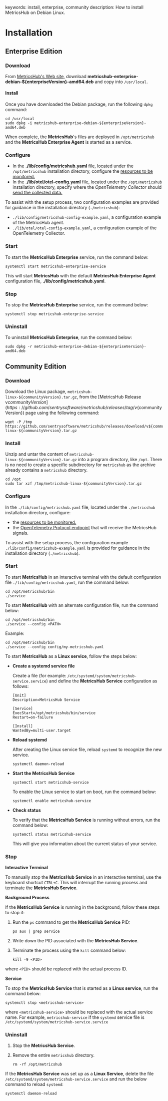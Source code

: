 keywords: install, enterprise, community
description: How to install MetricsHub on Debian Linux.

# Installation

<!-- MACRO{toc|fromDepth=1|toDepth=2|id=toc} -->

## Enterprise Edition

### Download

From [MetricsHub's Web site](https://metricshub.com), download **metricshub-enterprise-debian-${enterpriseVersion}-amd64.deb** and copy into `/usr/local`.

#### Install

Once you have downloaded the Debian package, run the following `dpkg` command:

```shell-session
cd /usr/local
sudo dpkg -i metricshub-enterprise-debian-${enterpriseVersion}-amd64.deb
```

When complete, the **MetricsHub**'s files are deployed in `/opt/metricshub` and the **MetricsHub Enterprise Agent** is started as a service.

### Configure

* In the **./lib/config/metricshub.yaml** file, located under the `/opt/metricshub` installation directory, configure the [resources to be monitored.](../configuration/configure-monitoring.html#configure-resources)
* In the **./lib/otel/otel-config.yaml** file, located under the `/opt/metricshub` installation directory, specify where the _OpenTelemetry Collector_ should [send the collected data.](../configuration/send-data.html#configure-the-otel-collector-28enterprise-edition-29)

To assist with the setup process, two configuration examples are provided for guidance in the installation directory (`./metricshub`):

* `./lib/config/metricshub-config-example.yaml`, a configuration example of the MetricsHub agent.
* `./lib/otel/otel-config-example.yaml`, a configuration example of the OpenTelemetry Collector.

### Start

To start the **MetricsHub Enterprise** service, run the command below:

```shell-session
systemctl start metricshub-enterprise-service
```
This will start **MetricsHub** with the default **MetricsHub Enterprise Agent** configuration file, **./lib/config/metricshub.yaml**.

### Stop

To stop the **MetricsHub Enterprise** service, run the command below:

```shell-session
systemctl stop metricshub-enterprise-service
```

### Uninstall

To uninstall **MetricsHub Enterprise**, run the command below:

```shell-session
sudo dpkg -r metricshub-enterprise-debian-${enterpriseVersion}-amd64.deb
```

## Community Edition

### Download

Download the Linux package, `metricshub-linux-${communityVersion}.tar.gz`, from the [MetricsHub Release v${communityVersion}](https://github.com/sentrysoftware/metricshub/releases/tag/v${communityVersion}) page using the following command:

```shell-session
wget -P /tmp https://github.com/sentrysoftware/metricshub/releases/download/v${communityVersion}/metricshub-linux-${communityVersion}.tar.gz
```

### Install

Unzip and untar the content of `metricshub-linux-${communityVersion}.tar.gz` into a program directory, like `/opt`. There is no need to create a specific subdirectory for `metricshub` as the archive already contains a `metricshub` directory.

```shell-session
cd /opt
sudo tar xzf /tmp/metricshub-linux-${communityVersion}.tar.gz
```

### Configure

In the `./lib/config/metricshub.yaml` file, located under the `./metricshub` installation directory, configure:

* the [resources to be monitored.](../configuration/configure-monitoring.html#configure-resources)
* the [OpenTelemetry Protocol endpoint](../configuration/send-data.html#configure-the-otlp-receiver-28community-edition-29) that will receive the MetricsHub signals.

To assist with the setup process, the configuration example `./lib/config/metricshub-example.yaml` is provided for guidance in the installation directory (`./metricshub`).

### Start

To start **MetricsHub** in an interactive terminal with the default configuration file `./lib/config/metricshub.yaml`, run the command below:

```shell-session
cd /opt/metricshub/bin
./service
```

To start **MetricsHub** with an alternate configuration file, run the command below:

```shell-session
cd /opt/metricshub/bin
./service --config <PATH>
```

Example:

```shell-session
cd /opt/metricshub/bin
./service --config config/my-metricshub.yaml
```

To start **MetricsHub** as a **Linux service**, follow the steps below:

* **Create a systemd service file**

  Create a file (for example: `/etc/systemd/system/metricshub-service.service`) and define the **MetricsHub Service** configuration as follows:

  ```
  [Unit]
  Description=MetricsHub Service

  [Service]
  ExecStart=/opt/metricshub/bin/service
  Restart=on-failure

  [Install]
  WantedBy=multi-user.target
  ```
* **Reload systemd**

  After creating the Linux service file, reload `systemd` to recognize the new service.

  ```shell-session
  systemctl daemon-reload
  ```
* **Start the MetricsHub Service**

  ```shell-session
  systemctl start metricshub-service
  ```

  To enable the Linux service to start on boot, run the command below:

  ```shell-session
  systemctl enable metricshub-service
  ```

* **Check status**

  To verify that the **MetricsHub Service** is running without errors, run the command below:

  ```shell-session
  systemctl status metricshub-service
  ```

  This will give you information about the current status of your service.

### Stop

**Interactive Terminal**

To manually stop the **MetricsHub Service** in an interactive terminal, use the keyboard shortcut `CTRL+C`. This will interrupt the running process and terminate the **MetricsHub Service**.

**Background Process**

If the **MetricsHub Service** is running in the background, follow these steps to stop it:

1. Run the `ps` command to get the **MetricsHub Service** PID:

   ```shell-session
   ps aux | grep service
   ```

2. Write down the PID associated with the **MetricsHub Service**.
3. Terminate the process using the `kill` command below:

   ```shell-session
   kill -9 <PID>
   ```
where `<PID>` should be replaced with the actual process ID.

**Service**

To stop the **MetricsHub Service** that is started as a **Linux service**, run the command below:

```shell-session
systemctl stop <metricshub-service>
```

where `<metricshub-service>` should be replaced with the actual service name. For example, `metricshub-service` if the `systemd` service file is `/etc/systemd/system/metricshub-service.service`

### Uninstall

1. Stop the **MetricsHub Service**.
2. Remove the entire `metricshub` directory.

   ```shell-session
   rm -rf /opt/metricshub
   ```

If the **MetricsHub Service** was set up as a **Linux Service**, delete the file `/etc/systemd/system/metricshub-service.service` and run the below command to reload `systemd`:

  ```shell-session
  systemctl daemon-reload
  ```